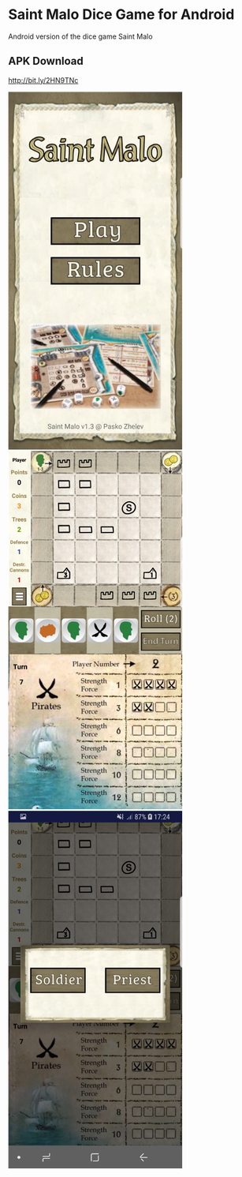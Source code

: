 # Saint Malo Dice Game for Android

Android version of the dice game Saint Malo

## APK Download
http://bit.ly/2HN9TNc

![Screenshot](screenshot1.png)
![Screenshot](screenshot2.png)
![Screenshot](screenshot3.png)


